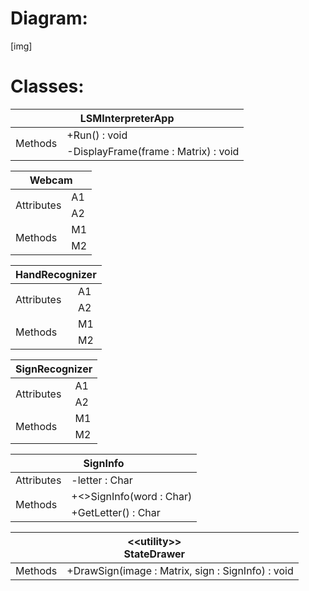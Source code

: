# Diagram:

[img]

# Classes:

<table>
<thead>
  <tr>
    <th colspan="2">LSMInterpreterApp</th>
  </tr>
</thead>
<tbody>
  <tr>
    <td rowspan="2">Methods</td>
    <td>+Run() : void</td>
  </tr>
  <tr>
    <td>-DisplayFrame(frame : Matrix) : void</td>
  </tr>
</tbody>
</table>

<table>
<thead>
  <tr>
    <th colspan="2">Webcam</th>
  </tr>
</thead>
<tbody>
  <tr>
    <td rowspan="2">Attributes</td>
    <td>A1</td>
  </tr>
  <tr>
    <td>A2</td>
  </tr>
  <tr>
    <td rowspan="2">Methods</td>
    <td>M1</td>
  </tr>
  <tr>
    <td>M2</td>
  </tr>
</tbody>
</table>

<table>
<thead>
  <tr>
    <th colspan="2">HandRecognizer</th>
  </tr>
</thead>
<tbody>
  <tr>
    <td rowspan="2">Attributes</td>
    <td>A1</td>
  </tr>
  <tr>
    <td>A2</td>
  </tr>
  <tr>
    <td rowspan="2">Methods</td>
    <td>M1</td>
  </tr>
  <tr>
    <td>M2</td>
  </tr>
</tbody>
</table>

<table>
<thead>
  <tr>
    <th colspan="2">SignRecognizer</th>
  </tr>
</thead>
<tbody>
  <tr>
    <td rowspan="2">Attributes</td>
    <td>A1</td>
  </tr>
  <tr>
    <td>A2</td>
  </tr>
  <tr>
    <td rowspan="2">Methods</td>
    <td>M1</td>
  </tr>
  <tr>
    <td>M2</td>
  </tr>
</tbody>
</table>

<table>
<thead>
  <tr>
    <th colspan="2">SignInfo</th>
  </tr>
</thead>
<tbody>
  <tr>
    <td rowspan="2">Attributes</td>
    <td>-letter : Char
</td>
  </tr>
  <tr>
  </tr>
  <tr>
    <td rowspan="2">Methods</td>
    <td> +<<Create>>SignInfo(word : Char)</td>
  </tr>
  <tr>
    <td>+GetLetter() : Char</td>
  </tr>
</tbody>
</table>

<table>
<thead>
  <tr>
    <th colspan="2">&lt;&lt;utility&gt;&gt;<br>StateDrawer</th>
  </tr>
</thead>
<tbody>

  <tr>
    <td rowspan="2">Methods</td>
    <td>+DrawSign(image : Matrix, sign : SignInfo) : void </td>
  </tr>

</tbody>
</table>
